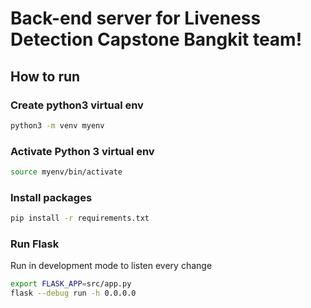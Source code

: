 # Back-end server for Liveness Detection Capstone Bangkit team!

## How to run

### Create python3 virtual env

```bash
python3 -m venv myenv
```

### Activate Python 3 virtual env

```bash
source myenv/bin/activate
```

### Install packages

```bash
pip install -r requirements.txt
```

### Run Flask

Run in development mode to listen every change

```bash
export FLASK_APP=src/app.py
flask --debug run -h 0.0.0.0
```
